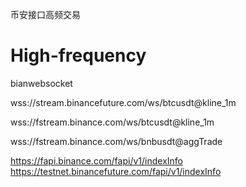 币安接口高频交易
# High-frequency
bianwebsocket

wss://stream.binancefuture.com/ws/btcusdt@kline_1m

wss://fstream.binance.com/ws/btcusdt@kline_1m

wss://fstream.binance.com/ws/bnbusdt@aggTrade


https://fapi.binance.com/fapi/v1/indexInfo
https://testnet.binancefuture.com/fapi/v1/indexInfo